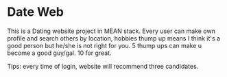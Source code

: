 # Date Web
This is a Dating website project in MEAN stack.
Every user can make own profile and search others by location, hobbies
thump up means I think it's a good person but he/she is not right for you.
5 thump ups can make u become a good guy/gal. 10 for great.

Tips:
every time of login, website will recommend three candidates.


